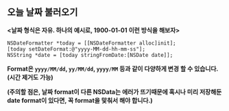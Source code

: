 ## 오늘 날짜 불러오기
**<날짜 형식은 자유. 하나의 예시로, 1900-01-01 이런 방식을 해보자>**

```
NSDateFormatter *today = [[NSDateFormatter alloc]init];
[today setDateFormat:@"yyyy-MM-dd-hh-mm-ss"];
NSString *date = [today stringFromDate:[NSDate date]];
```

**Format은 ```yyyy/MM/dd```, ```yy/MM/dd```, ```yyyy/MM``` 등과 같이 다양하게 변경 할 수 있습니다.(시간 제거도 가능)**

**(주의할 점은, 날짜 format이 다른 NSData는 에러가 뜨기때문에 혹시나 미리 저장해둔 date format이 있다면, 꼭 format을 맟춰서 해야 합니다.)**

